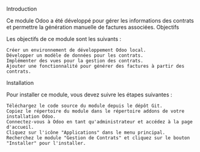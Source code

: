 Introduction

Ce module Odoo a été développé pour gérer les informations des contrats et permettre la génération manuelle de factures associées.
Objectifs

Les objectifs de ce module sont les suivants :

    Créer un environnement de développement Odoo local.
    Développer un modèle de données pour les contrats.
    Implémenter des vues pour la gestion des contrats.
    Ajouter une fonctionnalité pour générer des factures à partir des contrats.

Installation

Pour installer ce module, vous devez suivre les étapes suivantes :

    Téléchargez le code source du module depuis le dépôt Git.
    Copiez le répertoire du module dans le répertoire addons de votre installation Odoo.
    Connectez-vous à Odoo en tant qu'administrateur et accédez à la page d'accueil.
    Cliquez sur l'icône "Applications" dans le menu principal.
    Recherchez le module "Gestion de Contrats" et cliquez sur le bouton "Installer" pour l'installer.

